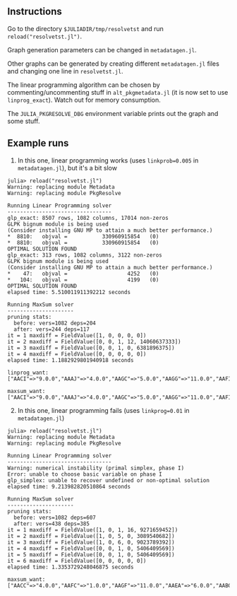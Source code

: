 Instructions
------------

Go to the directory `$JULIADIR/tmp/resolvetst` and run `reload("resolvetst.jl")`.

Graph generation parameters can be changed in `metadatagen.jl`.

Other graphs can be generated by creating different `metadatagen.jl` files and changing
one line in `resolvetst.jl`.

The linear programming algorithm can be chosen by commenting/uncommenting stuff in `alt_pkgmetadata.jl`
(it is now set to use `linprog_exact`). Watch out for memory consumption.

The `JULIA_PKGRESOLVE_DBG` environment variable prints out the graph and some stuff.

Example runs
------------

1) In this one, linear programming works (uses `linkprob=0.005` in `metadatagen.jl`), but it's a bit slow

```
julia> reload("resolvetst.jl")
Warning: replacing module Metadata
Warning: replacing module PkgResolve

Running Linear Programming solver
---------------------------------
glp_exact: 8507 rows, 1082 columns, 17014 non-zeros
GLPK bignum module is being used
(Consider installing GNU MP to attain a much better performance.)
*  8810:   objval =           330960915854   (0)
*  8810:   objval =           330960915854   (0)
OPTIMAL SOLUTION FOUND
glp_exact: 313 rows, 1082 columns, 3122 non-zeros
GLPK bignum module is being used
(Consider installing GNU MP to attain a much better performance.)
*    47:   objval =                   4252   (0)
*   104:   objval =                   4199   (0)
OPTIMAL SOLUTION FOUND
elapsed time: 5.510011911392212 seconds

Running MaxSum solver
---------------------
pruning stats:
  before: vers=1082 deps=204
  after: vers=244 deps=117
it = 1 maxdiff = FieldValue([1, 0, 0, 0, 0])
it = 2 maxdiff = FieldValue([0, 0, 1, 12, 14060637333])
it = 3 maxdiff = FieldValue([0, 0, 1, 0, 6381896375])
it = 4 maxdiff = FieldValue([0, 0, 0, 0, 0])
elapsed time: 1.1882929801940918 seconds

linprog_want:
["AACI"=>"9.0.0","AAAJ"=>"4.0.0","AAGC"=>"5.0.0","AAGG"=>"11.0.0","AAFI"=>"4.0.0","AAJF"=>"8.0.0","AAIB"=>"10.0.0","AAAI"=>"18.0.0","AADD"=>"8.0.0","AABJ"=>"4.0.0"]

maxsum_want:
["AACI"=>"9.0.0","AAAJ"=>"4.0.0","AAGC"=>"5.0.0","AAGG"=>"11.0.0","AAFI"=>"4.0.0","AAJF"=>"8.0.0","AAIB"=>"10.0.0","AAAI"=>"18.0.0","AADD"=>"8.0.0","AABJ"=>"4.0.0"]
```

2) In this one, linear programming fails (uses `linkprog=0.01` in `metadatagen.jl`)

```
julia> reload("resolvetst.jl")
Warning: replacing module Metadata
Warning: replacing module PkgResolve

Running Linear Programming solver
---------------------------------
Warning: numerical instability (primal simplex, phase I)
Error: unable to choose basic variable on phase I
glp_simplex: unable to recover undefined or non-optimal solution
elapsed time: 9.213982820510864 seconds

Running MaxSum solver
---------------------
pruning stats:
  before: vers=1082 deps=607
  after: vers=438 deps=385
it = 1 maxdiff = FieldValue([1, 0, 1, 16, 9271659452])
it = 2 maxdiff = FieldValue([1, 0, 5, 0, 3089540682])
it = 3 maxdiff = FieldValue([1, 0, 6, 0, 9023789392])
it = 4 maxdiff = FieldValue([0, 0, 1, 0, 5406409569])
it = 5 maxdiff = FieldValue([0, 0, 1, 0, 5406409569])
it = 6 maxdiff = FieldValue([0, 0, 0, 0, 0])
elapsed time: 1.3353729248046875 seconds

maxsum_want:
["AACC"=>"4.0.0","AAFC"=>"1.0.0","AAGF"=>"11.0.0","AAEA"=>"6.0.0","AABG"=>"19.0.0","AAHI"=>"1.0.0","AAJE"=>"14.0.0","AACF"=>"2.0.0","AABI"=>"10.0.0","AAHG"=>"17.0.0","AABE"=>"3.0.0","AAFD"=>"1.0.0","AAFE"=>"16.0.0","AABC"=>"6.0.0","AAFF"=>"2.0.0","AACA"=>"5.0.0","AAFJ"=>"10.0.0","AAJD"=>"14.0.0","AAGI"=>"6.0.0","AACJ"=>"19.0.0","AAAC"=>"13.0.0","AAAD"=>"8.0.0","AAEI"=>"16.0.0","AAFB"=>"5.0.0","AAGH"=>"4.0.0"]
```
